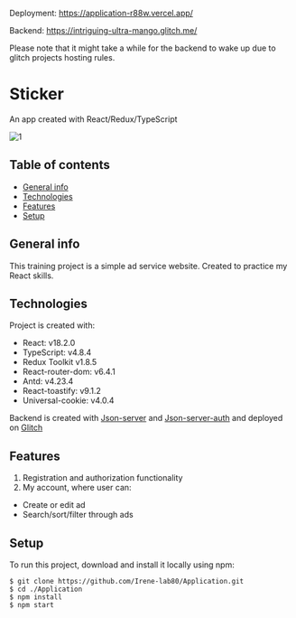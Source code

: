 Deployment: https://application-r88w.vercel.app/

Backend: https://intriguing-ultra-mango.glitch.me/

Please note that it might take a while for the backend to wake up due to glitch projects hosting rules.

# Sticker
An app created with React/Redux/TypeScript

![1](https://user-images.githubusercontent.com/70843828/229290007-96fea495-56b1-4512-9a99-7febec01451c.gif)

## Table of contents
* [General info](#general-info)
* [Technologies](#technologies)
* [Features](#features)
* [Setup](#setup)

## General info
This training project is a simple ad service website. Created to practice my React skills.

## Technologies
Project is created with:
* React: v18.2.0
* TypeScript: v4.8.4
* Redux Toolkit v1.8.5
* React-router-dom: v6.4.1
* Antd: v4.23.4
* React-toastify: v9.1.2
* Universal-cookie: v4.0.4

Backend is created with [Json-server](https://github.com/typicode/json-server) and [Json-server-auth](https://github.com/jeremyben/json-server-auth) and deployed on [Glitch](https://glitch.com)


## Features
1. Registration and authorization functionality
2. My account, where user can:
  * Create or edit ad
  * Search/sort/filter through ads
  
  

## Setup
To run this project, download and install it locally using npm:

```
$ git clone https://github.com/Irene-lab80/Application.git
$ cd ./Application
$ npm install
$ npm start
```
